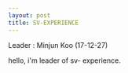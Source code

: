 ```yaml
---
layout: post
title: SV-EXPERIENCE
---
```


Leader : Minjun Koo (17-12-27)

hello, i'm leader of sv- experience.

